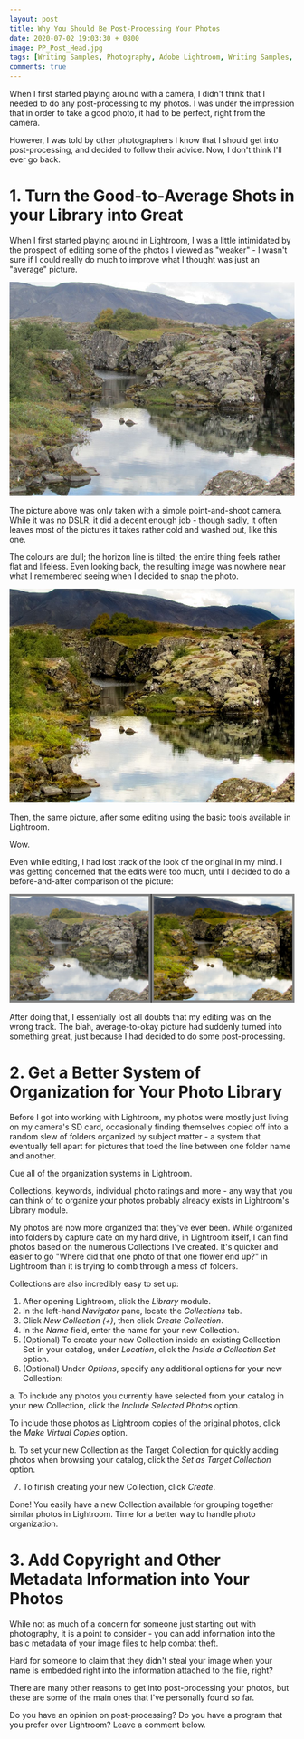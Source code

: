 ```yaml
---
layout: post
title: Why You Should Be Post-Processing Your Photos
date: 2020-07-02 19:03:30 + 0800
image: PP_Post_Head.jpg
tags: [Writing Samples, Photography, Adobe Lightroom, Writing Samples, My Work]
comments: true
---
```

When I first started playing around with a camera, I didn't think that I needed to do any post-processing to my photos. I was under the impression that in order to take a good photo, it had to be perfect, right from the camera.

However, I was told by other photographers I know that I should get into post-processing, and decided to follow their advice. Now, I don't think I'll ever go back.

# 1. Turn the Good-to-Average Shots in your Library into Great #
When I first started playing around in Lightroom, I was a little intimidated by the prospect of editing some of the photos I viewed as "weaker" - I wasn't sure if I could really do much to improve what I thought was just an "average" picture.

<img src="../img/LR-Before.JPG"/>

The picture above was only taken with a simple point-and-shoot camera. While it was no DSLR, it did a decent enough job - though sadly, it often leaves most of the pictures it takes rather cold and washed out, like this one.

The colours are dull; the horizon line is tilted; the entire thing feels rather flat and lifeless. Even looking back, the resulting image was nowhere near what I remembered seeing when I decided to snap the photo.

<img src="../img/LR-After.jpg"/>

Then, the same picture, after some editing using the basic tools available in Lightroom.

Wow.

Even while editing, I had lost track of the look of the original in my mind. I was getting concerned that the edits were too much, until I decided to do a before-and-after comparison of the picture:

<img src="../img/LR-Before-After.JPG"/>

After doing that, I essentially lost all doubts that my editing was on the wrong track. The blah, average-to-okay picture had suddenly turned into something great, just because I had decided to do some post-processing.

# 2. Get a Better System of Organization for Your Photo Library #
Before I got into working with Lightroom, my photos were mostly just living on my camera's SD card, occasionally finding themselves copied off into a random slew of folders organized by subject matter - a system that eventually fell apart for pictures that toed the line between one folder name and another.

Cue all of the organization systems in Lightroom.

Collections, keywords, individual photo ratings and more - any way that you can think of to organize your photos probably already exists in Lightroom's Library module.

My photos are now more organized that they've ever been. While organized into folders by capture date on my hard drive, in Lightroom itself, I can find photos based on the numerous Collections I've created. It's quicker and easier to go "Where did that one photo of that one flower end up?" in Lightroom than it is trying to comb through a mess of folders.

Collections are also incredibly easy to set up:

1. After opening Lightroom, click the *Library* module.
2. In the left-hand *Navigator* pane, locate the *Collections* tab.
3. Click *New Collection (+)*, then click *Create Collection*.
4. In the *Name* field, enter the name for your new Collection.
5. (Optional) To create your new Collection inside an existing Collection Set in your catalog, under *Location*, click the *Inside a Collection Set* option.
6. (Optional) Under *Options*, specify any additional options for your new Collection:

  a. To include any photos you currently have selected from your catalog in your new Collection, click the *Include Selected Photos* option.

  To include those photos as Lightroom copies of the original photos, click the *Make Virtual Copies* option.

  b. To set your new Collection as the Target Collection for quickly adding photos when browsing your catalog, click the *Set as Target Collection* option.

7. To finish creating your new Collection, click *Create*.

Done! You easily have a new Collection available for grouping together similar photos in Lightroom. Time for a better way to handle photo organization.

# 3. Add Copyright and Other Metadata Information into Your Photos #
While not as much of a concern for someone just starting out with photography, it is a point to consider - you can add information into the basic metadata of your image files to help combat theft.

Hard for someone to claim that they didn't steal your image when your name is embedded right into the information attached to the file, right?


There are many other reasons to get into post-processing your photos, but these are some of the main ones that I've personally found so far.

Do you have an opinion on post-processing? Do you have a program that you prefer over Lightroom? Leave a comment below. 
